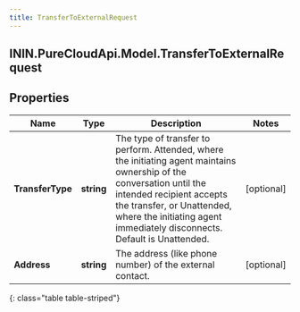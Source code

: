 ```yaml
---
title: TransferToExternalRequest
---
```

## ININ.PureCloudApi.Model.TransferToExternalRequest

## Properties

|Name | Type | Description | Notes|
|------------ | ------------- | ------------- | -------------|
| **TransferType** | **string** | The type of transfer to perform. Attended, where the initiating agent maintains ownership of the conversation until the intended recipient accepts the transfer, or Unattended, where the initiating agent immediately disconnects. Default is Unattended. | [optional] |
| **Address** | **string** | The address (like phone number) of the external contact. | [optional] |
{: class="table table-striped"}


